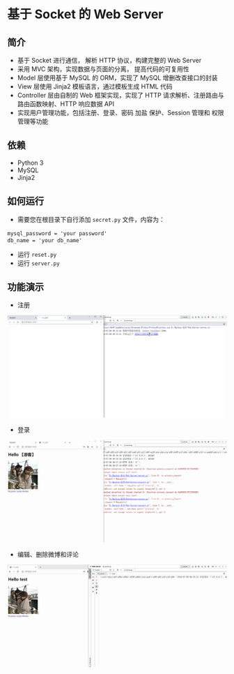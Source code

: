 # 基于 Socket 的 Web Server

简介
----

- 基于 Socket 进行通信， 解析 HTTP 协议，构建完整的 Web Server
- 采用 MVC 架构，实现数据与页面的分离， 提高代码的可复用性
- Model 层使用基于 MySQL 的 ORM，实现了 MySQL 增删改查接口的封装
- View 层使用 Jinja2 模板语言，通过模板生成 HTML 代码
- Controller 层由自制的 Web 框架实现，实现了 HTTP 请求解析、注册路由与路由函数映射、HTTP 响应数据 API
- 实现用户管理功能，包括注册、登录、密码 加盐 保护、Session 管理和 权限 管理等功能

依赖
-----

- Python 3
- MySQL
- Jinja2

如何运行
---------

- 需要您在根目录下自行添加 `secret.py` 文件，内容为：
```
mysql_password = 'your password'
db_name = 'your db_name'
```
- 运行 `reset.py` 
- 运行 `server.py`

功能演示
--------

- 注册

![注册](https://github.com/Caizt/Web-Server/blob/master/static/weibo1.gif)

- 登录

![登录](https://github.com/Caizt/Web-Server/blob/master/static/weibo2.gif)

- 编辑、删除微博和评论

![编辑、删除微博和评论](https://github.com/Caizt/Web-Server/blob/master/static/weibo3.gif)
